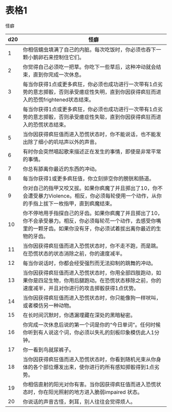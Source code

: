 # 表格1

怪癖

<table>
<thead>
<tr class="header">
<th>d20</th>
<th>怪癖</th>
</tr>
</thead>
<tbody>
<tr class="odd">
<td>1</td>
<td>你相信蠕虫填满了自己的内脏。每次吃饭时，你必须也吞下一颗小鹅卵石来控制住它们。</td>
</tr>
<tr class="even">
<td>2</td>
<td>你觉得自己必须吃一把草。你吃下一些草后，这种冲动就会结束，直到你完成一次休息。</td>
</tr>
<tr class="odd">
<td>3</td>
<td>每当你获得1点或更多疯狂，你必须也成功进行一次带有1点劣势的意志掷骰，否则承受癔症性失明，直到你因获得疯狂而进入的恐慌frightened状态结束。</td>
</tr>
<tr class="even">
<td>4</td>
<td>每当你获得1点或更多疯狂，你必须也成功进行一次带有1点劣势的意志掷骰，否则承受癔症性失聪，直到你因获得疯狂而进入的恐慌状态结束。</td>
</tr>
<tr class="odd">
<td>5</td>
<td>当你因获得疯狂值而进入恐慌状态时，你不能说话，也不能发出除了细小的叽咕声以外的声音。</td>
</tr>
<tr class="even">
<td>6</td>
<td>有时你会突然唱起歌来描述正在发生的事情，即使是非常平常的事情。</td>
</tr>
<tr class="odd">
<td>7</td>
<td>你总有舔离你最近的东西的冲动。</td>
</tr>
<tr class="even">
<td>8</td>
<td>每当你获得1或更多疯狂值，你立刻排空你的膀胱和肠道。</td>
</tr>
<tr class="odd">
<td>9</td>
<td>你对自己的指甲又咬又拔。如果你疯魔了并且掷出了10，你不会遭受暴力Violence。相反，你必须每轮使用一个动作，从你的手指上拔下一枚指甲，直到疯魔结束。</td>
</tr>
<tr class="even">
<td>10</td>
<td>你不停地用手指探自己的牙齿。如果你疯魔了并且掷出了10，你不会承受暴力。相反，你必须每轮花一个动作，去感受你嘴里的一颗牙齿。如果你没有牙，你必须试着拔出离你最近的生物的牙齿。</td>
</tr>
<tr class="odd">
<td>11</td>
<td>当你因获得疯狂值而进入恐慌状态时，你不走不跑，而是跳。在恐慌状态的状态消除之前，你的速度减半。</td>
</tr>
<tr class="even">
<td>12</td>
<td>每当你说话时，你都会经受强烈而无法抑制的跳舞的冲动。</td>
</tr>
<tr class="odd">
<td>13</td>
<td>当你因获得疯狂值而进入恐慌状态时，你用全部四肢跑动，如果你是四足生物，你用后腿跑动。在恐慌状态移除之前，你的速度减半，并且对你进行的攻击掷骰获得1点优势。</td>
</tr>
<tr class="even">
<td>14</td>
<td>当你因获得疯狂值而进入恐慌状态时，你只能像狗一样吠叫，或者模仿另一种动物。</td>
</tr>
<tr class="odd">
<td>15</td>
<td>在长时间沉默时，你透漏埋藏在深处的黑暗秘密。</td>
</tr>
<tr class="even">
<td>16</td>
<td>你完成一次休息后说的第一个词是你的“今日单词”。任何时候你听到有人说这个词，你必须以失礼的刻板印象模仿此人1分钟。</td>
</tr>
<tr class="odd">
<td>17</td>
<td>你一看到鸟就尿裤子。</td>
</tr>
<tr class="even">
<td>18</td>
<td>当你因获得疯狂值而进入恐慌状态时，你看到随机光束从你身体的各个部位爆发出来，使你进行的所有感知掷骰得到1点劣势。</td>
</tr>
<tr class="odd">
<td>19</td>
<td>你相信直射的阳光对你有害。当你因获得疯狂值而进入恐慌状态时，你在阳光照射的地方进入脆弱impaired
状态。</td>
</tr>
<tr class="even">
<td>20</td>
<td>你说话的声音古怪，刺耳，别人往往会觉得烦人。</td>
</tr>
</tbody>
</table>
